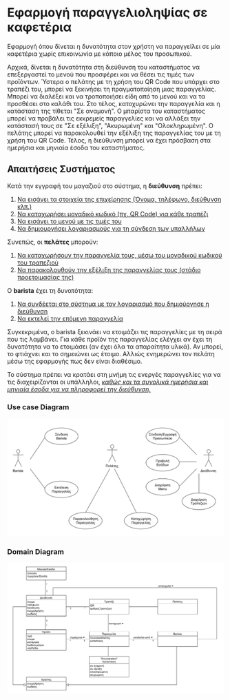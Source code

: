 # Εφαρμογή παραγγελιοληψίας σε καφετέρια

Εφαρμογή όπου δίνεται η δυνατότητα στον χρήστη να παραγγείλει σε μία καφετέρια χωρίς επικοινωνία με κάποιο μέλος του προσωπικού.

Αρχικά, δίνεται η δυνατότητα στη διεύθυνση του καταστήματος να επεξεργαστεί το μενού που προσφέρει και να θέσει τις τιμές των προϊόντων.
Ύστερα ο πελάτης με τη χρήση του QR Code που υπάρχει στο τραπέζι του, μπορεί να ξεκινήσει τη πραγματοποίηση μιας παραγγελίας.
Μπορεί να διαλέξει και να τροποποιήσει είδη από το μενού και να τα προσθέσει στο καλάθι του. Στο τέλος, κατοχυρώνει την παραγγελία και η κατάσταση της τίθεται "Σε αναμονή".
Ο μπαρίστα του καταστήματος μπορεί να προβάλει τις εκκρεμείς παραγγελίες και να αλλάξει την κατάστασή τους σε "Σε εξέλιξη", "Ακυρωμένη" και "Ολοκληρωμένη".
Ο πελάτης μπορεί να παρακολουθεί την εξέλιξη της παραγγελίας του με τη χρήση του QR Code.
Τέλος, η διεύθυνση μπορεί να έχει πρόσβαση στα ημερήσια και μηνιαία έσοδα του καταστήματος.

## Απαιτήσεις Συστήματος

Κατά την εγγραφή του μαγαζιού στο σύστημα, η **διεύθυνση** πρέπει:

1. [Να εισάγει τα στοιχεία της επιχείρησης (Όνομα, τηλέφωνο, διεύθυνση κλπ.)](./docs/markdown/uc3-manager-sign-up.md)
2. [Να καταχωρήσει μοναδικό κωδικό (πχ. QR Code) για κάθε τραπέζι](./docs/markdown/uc4-manager-tables-management.md)
3. [Να εισάγει το μενού με τις τιμές του](./docs/markdown/uc5-manager-menu-management.md)
4. [Να δημιουργήσει λογαριασμούς για τη σύνδεση των υπαλλήλων](./docs/markdown/uc3-manager-sign-up.md)

Συνεπώς, οι **πελάτες** μπορούν:

1. [Να καταχωρήσουν την παραγγελία τους, μέσω του μοναδικού κωδικού του τραπεζιού](./docs/markdown/uc1-client-order.md)
2. [Να παρακολουθούν την εξέλιξη της παραγγελίας τους (στάδιο προετοιμασίας της)](./docs/markdown/uc2-client-order-state.md)

Ο **barista** έχει τη δυνατότητα:

1. [Να συνδέεται στο σύστημα με τον λογαριασμό που δημιούργησε η διεύθυνση](./docs/markdown/uc7-barista-login.md)
2. [Να εκτελεί την επόμενη παραγγελία](./docs/markdown/uc8-process-order.md)

Συγκεκριμένα, ο barista ξεκινάει να ετοιμάζει τις παραγγελίες με τη σειρά που τις λαμβάνει. Για κάθε προϊόν της παραγγελίας ελέγχει αν έχει τη δυνατότητα να το ετοιμάσει (αν έχει όλα τα απαραίτητα υλικά). Αν μπορεί, το φτιάχνει και το σημειώνει ως έτοιμο. Αλλιώς ενημερώνει τον πελάτη μέσω της εφαρμογής πως δεν είναι διαθέσιμο.

Το σύστημα πρέπει να κρατάει στη μνήμη τις ενεργές παραγγελίες για να τις διαχειρίζονται οι υπάλληλοι, *[καθώς και τα συνολικά ημερήσια και μηνιαία έσοδα για να πληροφορεί την διεύθυνση.](./docs/markdown/uc6-manager-records.md)*

### Use case Diagram

![Use case diagram](./docs/markdown/uml/requirements/use-case-diagram.png)

### Domain Diagram

![Domain Model](domain-model-1.png)
